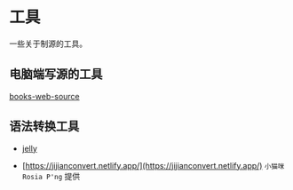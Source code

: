 # 工具

一些关于制源的工具。

## 电脑端写源的工具

[books-web-source](https://gitee.com/jon/books-web-source)



## 语法转换工具

- [jelly](https://freenovel123.github.io/jelly/)

- [https://jijianconvert.netlify.app/](https://jijianconvert.netlify.app/) `小猫咪Rosia P'ng` 提供
